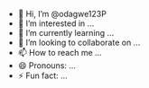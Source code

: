 - 👋 Hi, I’m @odagwe123P
- 👀 I’m interested in ...
- 🌱 I’m currently learning ...
- 💞️ I’m looking to collaborate on ...
- 📫 How to reach me ...
- 😄 Pronouns: ...
- ⚡ Fun fact: ...

<!---
odagwe123P/odagwe123P is a ✨ special ✨ repository because its `README.md` (this file) appears on your GitHub profile.
You can click the Preview link to take a look at your changes.
--->
